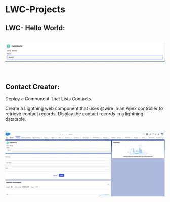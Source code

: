 # LWC-Projects
<h2>LWC- Hello World:</h2>

<p align="center">
<br/>
<img src="HelloWorldLCW.png"/>
<br />
<br />
  <br/>

<h2>Contact Creator:</h2>
<p> Deploy a Component That Lists Contacts</p>
<p>Create a Lightning web component that uses @wire in an Apex controller to retrieve contact records. Display the contact records in a lightning-datatable. </p>
<p align="center">
<br/>
<img src="CreateContact.png"/>
<br />
<br />
  <br/>
